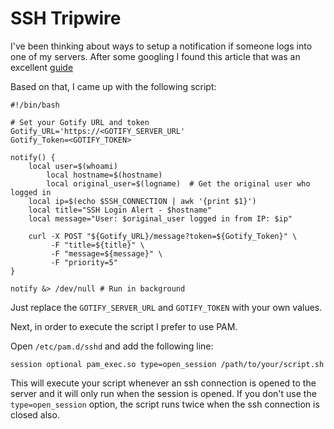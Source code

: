 # SSH Tripwire

I've been thinking about ways to setup a notification if someone logs into one
of my servers. After some googling I found this article that was an excellent
[guide](https://ittavern.com/ssh-run-script-or-command-at-login/)

Based on that, I came up with the following script:

```
#!/bin/bash

# Set your Gotify URL and token
Gotify_URL='https://<GOTIFY_SERVER_URL'
Gotify_Token=<GOTIFY_TOKEN>

notify() {
    local user=$(whoami)
		local hostname=$(hostname)
		local original_user=$(logname)  # Get the original user who logged in
    local ip=$(echo $SSH_CONNECTION | awk '{print $1}')
    local title="SSH Login Alert - $hostname"
    local message="User: $original_user logged in from IP: $ip"

    curl -X POST "${Gotify_URL}/message?token=${Gotify_Token}" \
         -F "title=${title}" \
         -F "message=${message}" \
         -F "priority=5"
}

notify &> /dev/null # Run in background
```

Just replace the `GOTIFY_SERVER_URL` and `GOTIFY_TOKEN` with your own values.

Next, in order to execute the script I prefer to use PAM.

Open `/etc/pam.d/sshd` and add the following line:

```
session optional pam_exec.so type=open_session /path/to/your/script.sh
```

This will execute your script whenever an ssh connection is opened to the server
and it will only run when the session is opened. If you don't use the
`type=open_session` option, the script runs twice when the ssh connection is
closed also.
